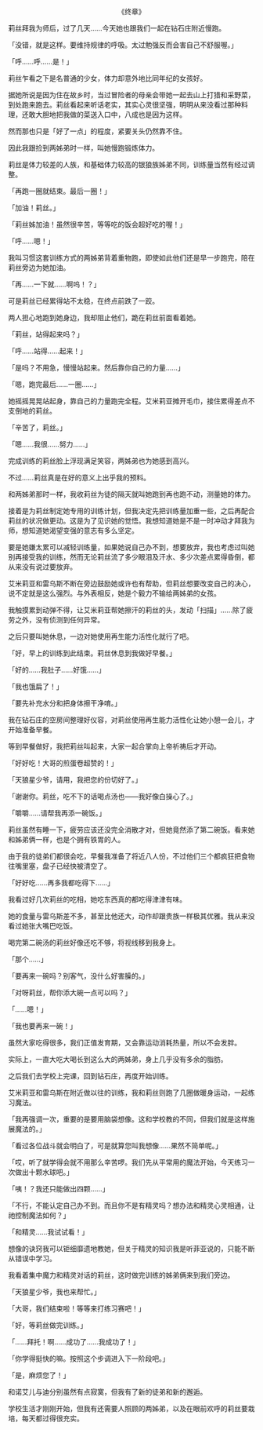 <p align="center">《终章》</p>

莉丝拜我为师后，过了几天……今天她也跟我们一起在钻石庄附近慢跑。

「没错，就是这样。要维持规律的呼吸。太过勉强反而会害自己不舒服喔。」

「呼……呼……是！」

莉丝乍看之下是名普通的少女，体力却意外地比同年纪的女孩好。

据她所说是因为住在故乡时，当过冒险者的母亲会带她一起去山上打猎和采野菜，到处跑来跑去。莉丝看起来听话老实，其实心灵很坚强，明明从来没看过那种料理，还敢大胆地把我做的菜送入口中，八成也是因为这样。

然而那也只是「好了一点」的程度，紧要关头仍然靠不住。

因此我跟捡到两姊弟时一样，叫她慢跑锻炼体力。

莉丝是体力较差的人族，和基础体力较高的银狼族姊弟不同，训练量当然有经过调整。

「再跑一圈就结束。最后一圈！」

「加油！莉丝。」

「莉丝姊加油！虽然很辛苦，等等吃的饭会超好吃的喔！」

「呼……嗯！」

我叫习惯这套训练方式的两姊弟背着重物跑，即使如此他们还是早一步跑完，陪在莉丝旁边为她加油。

「再……一下就……啊呜！？」

可是莉丝已经累得站不太稳，在终点前跌了一跤。

两人担心地跑到她身边，我却阻止他们，跪在莉丝前面看着她。

「莉丝，站得起来吗？」

「呼……站得……起来！」

「是吗？不用急，慢慢站起来。然后靠你自己的力量……」

「嗯，跑完最后……一圈……」

她摇摇晃晃站起身，靠自己的力量跑完全程。艾米莉亚摊开毛巾，接住累得差点不支倒地的莉丝。

「辛苦了，莉丝。」

「嗯……我很……努力……」

完成训练的莉丝脸上浮现满足笑容，两姊弟也为她感到高兴。

不过……莉丝真是在好的意义上出乎我的预料。

和两姊弟那时一样，我收莉丝为徒的隔天就叫她跑到再也跑不动，测量她的体力。

接着是为莉丝制定她专用的训练计划，但我决定先把训练量加重一些，之后再配合莉丝的状况做更动。这是为了见识她的觉悟。我想知道她是不是一时冲动才拜我为师，想知道她渴望变强的意志有多么坚定。

要是她嫌太累可以减轻训练量，如果她说自己办不到，想要放弃，我也考虑过叫她别再接受我的训练，然而无论莉丝流了多少眼泪及汗水、多少次差点累得昏倒，都从来没有说过要放弃。

艾米莉亚和雷乌斯不断在旁边鼓励她或许也有帮助，但莉丝想要改变自己的决心，说不定就是这么强烈。与外表相反，她是个毅力不输给两姊弟的女孩。

我触摸累到动弹不得，让艾米莉亚帮她擦汗的莉丝的头，发动「扫描」……除了疲劳之外，没有侦测到任何异常。

之后只要叫她休息，一边对她使用再生能力活性化就行了吧。

「好，早上的训练到此结束。莉丝休息到我做好早餐。」

「好的……我肚子……好饿……」

「我也饿扁了！」

「要先补充水分和把身体擦干净唷。」

我在钻石庄的空房间整理好仪容，对莉丝使用再生能力活性化让她小憩一会儿，才开始准备早餐。

等到早餐做好，我把莉丝叫起来，大家一起合掌向上帝祈祷后才开动。

「好好吃！大哥的煎蛋卷超赞的！」

「天狼星少爷，请用，我把您的份切好了。」

「谢谢你。莉丝，吃不下的话喝点汤也——我好像白操心了。」

「嚼嚼……请帮我再添一碗饭。」

莉丝虽然有睡一下，疲劳应该还没完全消散才对，但她竟然添了第二碗饭。看来她和姊弟俩一样，也是个拥有铁胃的人。

由于我的徒弟们都很会吃，早餐我准备了将近八人份，不过他们三个都疯狂把食物往嘴里塞，盘子已经快被清空了。

「好好吃……再多我都吃得下……」

我看过好几次莉丝的吃相，她吃东西真的都吃得津津有味。

她的食量与雷乌斯差不多，甚至比他还大，动作却跟贵族一样极其优雅。我从来没看过她张大嘴巴吃饭。

喝完第二碗汤的莉丝好像还吃不够，将视线移到我身上。

「那个……」

「要再来一碗吗？别客气，没什么好害臊的。」

「对呀莉丝，帮你添大碗一点可以吗？」

「……嗯！」

「我也要再来一碗！」

虽然大家吃得很多，我们正值发育期，又会靠运动消耗热量，所以不会发胖。

实际上，一直大吃大喝长到这么大的两姊弟，身上几乎没有多余的脂肪。

之后我们去学校上完课，回到钻石庄，再度开始训练。

艾米莉亚和雷乌斯在附近做以往的训练，我和莉丝则跑了几圈做暖身运动，一起练习魔法。

「我再强调一次，重要的是要用脑袋想像。这和学校教的不同，但我们就是这样施展魔法的。」

「看过各位战斗就会明白了，可是就算您叫我想像……果然不简单呢。」

「哎，听了就学得会就不用那么辛苦啰。我们先从平常用的魔法开始，今天练习一次做出十颗水球吧。」

「咦！？我还只能做出四颗……」

「不行，不能认定自己办不到。而且你不是有精灵吗？想办法和精灵心灵相通，让祂控制魔法如何？」

「和精灵……我试试看！」

想像的诀窍我可以钜细靡遗地教她，但关于精灵的知识我是听菲亚说的，只能不断从错误中学习。

我看着集中魔力和精灵对话的莉丝，这时做完训练的姊弟俩来到我们旁边。

「天狼星少爷，我也来帮忙。」

「大哥，我们结束啦！等等来打练习赛吧！」

「好，等莉丝做完训练。」

「……拜托！啊……成功了……我成功了！」

「你学得挺快的嘛。按照这个步调进入下一阶段吧。」

「是，麻烦您了！」

和诺艾儿与迪分别虽然有点寂寞，但我有了新的徒弟和新的邂逅。

学校生活才刚刚开始，但我有还需要人照顾的两姊弟，以及在眼前欢呼的莉丝要栽培，每天都过得很充实。

